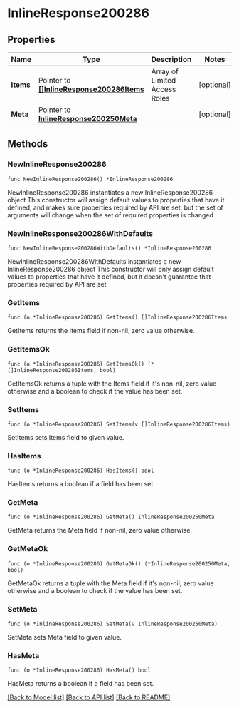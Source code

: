 # InlineResponse200286

## Properties

Name | Type | Description | Notes
------------ | ------------- | ------------- | -------------
**Items** | Pointer to [**[]InlineResponse200286Items**](InlineResponse200286Items.md) | Array of Limited Access Roles | [optional] 
**Meta** | Pointer to [**InlineResponse200250Meta**](InlineResponse200250Meta.md) |  | [optional] 

## Methods

### NewInlineResponse200286

`func NewInlineResponse200286() *InlineResponse200286`

NewInlineResponse200286 instantiates a new InlineResponse200286 object
This constructor will assign default values to properties that have it defined,
and makes sure properties required by API are set, but the set of arguments
will change when the set of required properties is changed

### NewInlineResponse200286WithDefaults

`func NewInlineResponse200286WithDefaults() *InlineResponse200286`

NewInlineResponse200286WithDefaults instantiates a new InlineResponse200286 object
This constructor will only assign default values to properties that have it defined,
but it doesn't guarantee that properties required by API are set

### GetItems

`func (o *InlineResponse200286) GetItems() []InlineResponse200286Items`

GetItems returns the Items field if non-nil, zero value otherwise.

### GetItemsOk

`func (o *InlineResponse200286) GetItemsOk() (*[]InlineResponse200286Items, bool)`

GetItemsOk returns a tuple with the Items field if it's non-nil, zero value otherwise
and a boolean to check if the value has been set.

### SetItems

`func (o *InlineResponse200286) SetItems(v []InlineResponse200286Items)`

SetItems sets Items field to given value.

### HasItems

`func (o *InlineResponse200286) HasItems() bool`

HasItems returns a boolean if a field has been set.

### GetMeta

`func (o *InlineResponse200286) GetMeta() InlineResponse200250Meta`

GetMeta returns the Meta field if non-nil, zero value otherwise.

### GetMetaOk

`func (o *InlineResponse200286) GetMetaOk() (*InlineResponse200250Meta, bool)`

GetMetaOk returns a tuple with the Meta field if it's non-nil, zero value otherwise
and a boolean to check if the value has been set.

### SetMeta

`func (o *InlineResponse200286) SetMeta(v InlineResponse200250Meta)`

SetMeta sets Meta field to given value.

### HasMeta

`func (o *InlineResponse200286) HasMeta() bool`

HasMeta returns a boolean if a field has been set.


[[Back to Model list]](../README.md#documentation-for-models) [[Back to API list]](../README.md#documentation-for-api-endpoints) [[Back to README]](../README.md)


